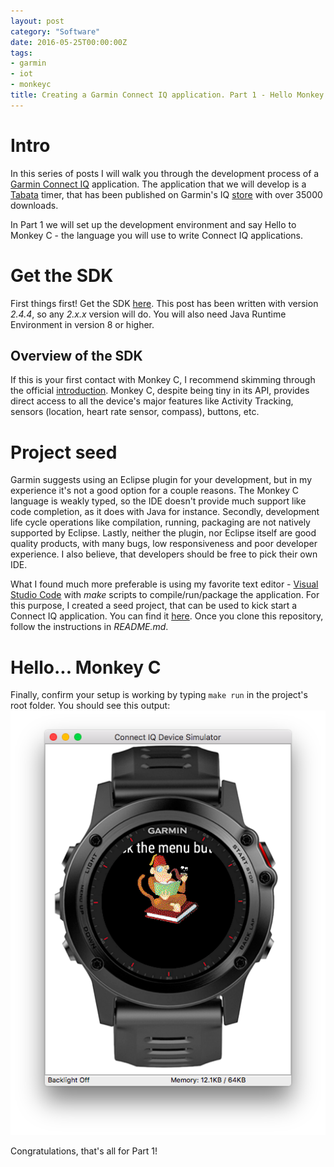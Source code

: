 ```yaml
---
layout: post
category: "Software"
date: 2016-05-25T00:00:00Z
tags:
- garmin
- iot
- monkeyc
title: Creating a Garmin Connect IQ application. Part 1 - Hello Monkey C!
---
```


# Intro
In this series of posts I will walk you through the development process of a [Garmin Connect IQ](http://developer.garmin.com/connect-iq/) application. The application that we will develop is a [Tabata](https://www.verywell.com/tabata-training-definition-1230982) timer, that has been published on Garmin's IQ [store](https://apps.garmin.com/en-US/apps/62708c6e-b063-4cb1-994f-283b32d5ddf8) with over 35000 downloads.

In Part 1 we will set up the development environment and say Hello to Monkey C - the language you will use to write Connect IQ applications.

# Get the SDK
First things first! Get the SDK [here](https://developer.garmin.com/connect-iq/overview/). This post has been written with version *2.4.4*, so any *2.x.x* version will do. You will also need Java Runtime Environment in version 8 or higher.

## Overview of the SDK
If this is your first contact with Monkey C, I recommend skimming through the official [introduction](https://developer.garmin.com/connect-iq/programmers-guide/monkey-c/). Monkey C, despite being tiny in its API, provides direct access to all the device's major features like Activity Tracking, sensors (location, heart rate sensor, compass), buttons, etc.

# Project seed
Garmin suggests using an Eclipse plugin for your development, but in my experience it's not a good option for a couple reasons. The Monkey C language is weakly typed, so the IDE doesn't provide much support like code completion, as it does with Java for instance. Secondly, development life cycle operations like compilation, running, packaging are not natively supported by Eclipse. Lastly, neither the plugin, nor Eclipse itself are good quality products, with many bugs, low responsiveness and poor developer experience. I also believe, that developers should be free to pick their own IDE.

What I found much more preferable is using my favorite text editor - [Visual Studio Code](https://code.visualstudio.com/) with *make* scripts to compile/run/package the application. For this purpose, I created a seed project, that can be used to kick start a Connect IQ application. You can find it [here](https://github.com/danielsiwiec/garmin-connect-seed). Once you clone this repository, follow the instructions in *README.md*.

# Hello... Monkey C
Finally, confirm your setup is working by typing ```make run``` in the project's root folder. You should see this output:
![monkey](monkey.png)

Congratulations, that's all for Part 1!
